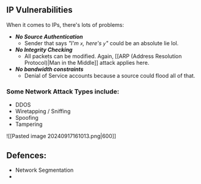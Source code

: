## IP Vulnerabilities
When it comes to IPs, there's lots of problems:
- ***No Source Authentication***
	- Sender that says *"I'm `x`, here's `y`"* could be an absolute lie lol.
- ***No Integrity Checking***
	- All packets can be modified. Again, [[ARP (Address Resolution Protocol)|Man in the Middle]] attack applies here. 
- ***No bandwidth constraints***
	- Denial of Service accounts because a source could flood all of that.  


### Some Network Attack Types include:
- DDOS
- Wiretapping / Sniffing
- Spoofing
- Tampering

![[Pasted image 20240917161013.png|600]]

## Defences:
- Network Segmentation
- 